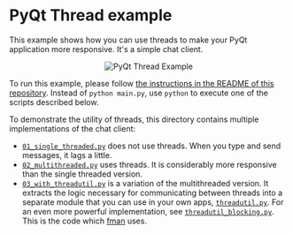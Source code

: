 # PyQt Thread example

This example shows how you can use threads to make your PyQt application more responsive. It's a simple chat client.

<p align="center"><img src="pyqt-thread-example.png.png" alt="PyQt Thread Example"></p>

To run this example, please follow [the instructions in the README of this repository](https://github.com/1mh/pyqt-examples#running-the-examples). Instead of `python main.py`, use `python` to execute one of the scripts described below.

To demonstrate the utility of threads, this directory contains multiple implementations of the chat client:

 * [`01_single_threaded.py`](01_single_threaded.py) does not use threads. When you type and send messages, it lags a little.
 * [`02_multithreaded.py`](02_multithreaded.py) uses threads. It is considerably more responsive than the single threaded version.
 * [`03_with_threadutil.py`](03_with_threadutil.py) is a variation of the multithreaded version. It extracts the logic necessary for communicating between threads into a separate module that you can use in your own apps, [`threadutil.py`](threadutil.py). For an even more powerful implementation, see [`threadutil_blocking.py`](threadutil_blocking.py). This is the code which [fman](https://fman.io) uses.